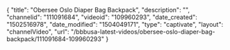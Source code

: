 {
    "title": "Obersee Oslo Diaper Bag Backpack",
    "description": "",
    "channelid": "111091684",
    "videoid": "109960293",
    "date_created": "1502516978",
    "date_modified": "1504049171",
    "type": "captivate",
    "layout": "channelVideo",
    "url": "\/bbbusa-latest-videos\/obersee-oslo-diaper-bag-backpack\/111091684-109960293"
}